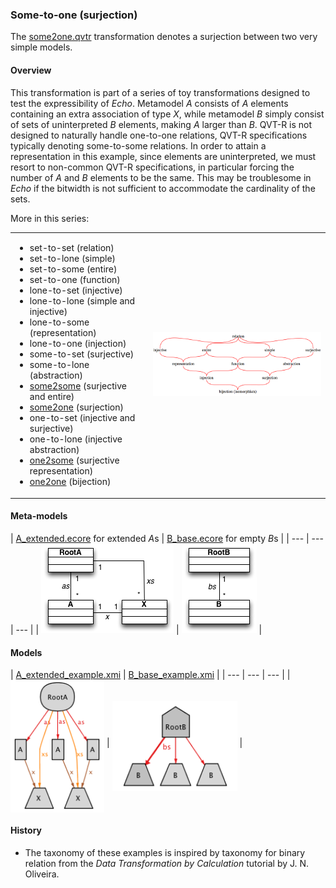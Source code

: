 ### Some-to-one (surjection)
The [some2one.qvtr](some2one.qvtr) transformation denotes a surjection between two very simple models.

#### Overview
This transformation is part of a series of toy transformations designed to test the expressibility of *Echo*. Metamodel *A* consists of *A* elements containing an extra association of type *X*, while metamodel *B* simply consist of sets of uninterpreted *B* elements, making *A* larger than *B*. QVT-R is not designed to naturally handle one-to-one relations, QVT-R specifications typically denoting some-to-some relations. In order to attain a representation in this example, since elements are uninterpreted, we must resort to non-common QVT-R specifications, in particular forcing the number of *A* and *B* elements to be the same. This may be troublesome in *Echo* if the bitwidth is not sufficient to accommodate the cardinality of the sets.

More in this series:
<table><tr><td><ul>
<li>set-to-set (relation)</li>
<li>set-to-lone (simple)</li>
<li>set-to-some (entire)</li>
<li>set-to-one (function)</li>
<li>lone-to-set (injective)</li>
<li>lone-to-lone (simple and injective)</li>
<li>lone-to-some (representation)</li>
<li>lone-to-one (injection) </li>
<li>some-to-set (surjective)</li>
<li>some-to-lone (abstraction)</li>
<li><a href="../some2some/">some2some</a> (surjective and entire)</li>
<li><a href="../some2one/">some2one</a> (surjection)</li>
<li>one-to-set (injective and surjective)</li>
<li>one-to-lone (injective abstraction)</li>
<li><a href="../one2some/">one2some</a> (surjective representation)</li>
<li><a href="../one2one">one2one</a> (bijection)</li>
</ul></td>
<td>
<img src="../../../metamodels/multiplicities/images/taxonomy.png" alt="Relation taxonomy" width="500px">
</td></tr></table>

#### Meta-models
| [A_extended.ecore](../../../metamodels/multiplicities/A_extended.ecore) for extended *A*s | [B_base.ecore](../../../metamodels/multiplicities/B_base.ecore) for empty *B*s |
| --- | --- | --- |
| <img src="../../../metamodels/multiplicities/images/A_extended.png" alt="A metamodel" heigth="200px"> | <img src="../../../metamodels/multiplicities/images/B_base.png" alt="B metamodel" heigth="200px"> |

#### Models
| [A_extended_example.xmi](../../../models/multiplicities/A_extended_example.xmi) | [B_base_example.xmi](../../../models/multiplicities/B_base_example.xmi) |
| --- | --- | --- |
| <img src="../../../models/multiplicities/images/A_extended_example.png" alt="HSM model" width="150px" align="middle"/> | <img src="../../../models/multiplicities/images/B_base_example.png" alt="B model" width="200px" align="middle"/> |

#### History
* The taxonomy of these examples is inspired by taxonomy for binary relation from the *Data Transformation by Calculation* tutorial by J. N. Oliveira.
